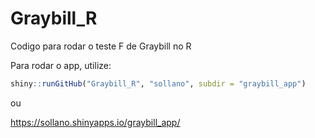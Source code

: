 # Graybill_R
Codigo para rodar o teste F de Graybill no R

Para rodar o app, utilize: 

````R
shiny::runGitHub("Graybill_R", "sollano", subdir = "graybill_app")
````
ou

https://sollano.shinyapps.io/graybill_app/
